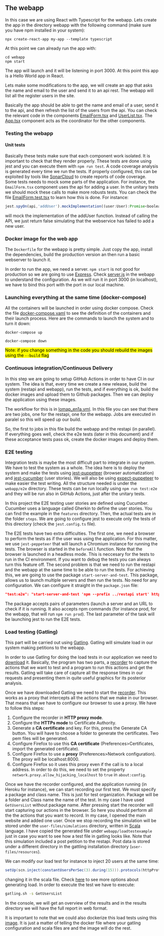 ## The webapp
In this case we are using React with Typescript for the webapp. Lets create the app in the directory webapp with the following command (make sure you have npm installed in your system):
```console
npx create-react-app my-app --template typescript
```
At this point we can already run the app with:
```console
cd webapp
npm start
```
The app will launch and it will be listening in port 3000. At this point this app is a Hello World app in React.

Lets make some modifications to the app, we will create an app that asks the name and email to the user and send it to an api rest. The webapp will list all the register users in the site.

Basically the app should be able to get the name and email of a user, send it to the api, and then refresh the list of the users from the api. You can check the relevant code in the components [EmailForm.tsx](src/components/EmailForm.tsx) and [UserList.tsx](src/components/UserList.tsx). The [App.tsx](src/App.tsx) component acts as the coordinator for the other components.

### Testing the webapp

#### Unit tests
Basically these tests make sure that each component work isolated. It is important to check that they render properly. These tests are done using jest and you can execute them with `npm run test`. A code coverage analysis is generated every time we run the tests. If properly configured, this can be exploited by tools like [SonarCloud](https://sonarcloud.io/) to create reports of code coverage.
Some tests needs to mock some parts of the application. For instance, the `EmailForm.tsx` component uses the api for adding a user. In the unitary tests we should mock these calls to make more robusts tests. You can check the file [EmailForm.test.tsx](src/components/EmailForm.test.tsx) to learn how this is done.
For instance:
```javascript
jest.spyOn(api,'addUser').mockImplementation((user:User):Promise<boolean> => Promise.resolve(false))
```
will mock the implementation of the addUser function. Instead of calling the API, we just return false simulating that the webservice has failed to add a new user.

### Docker image for the web app
The `Dockerfile` for the webapp is pretty simple. Just copy the app, install the dependencies, build the production version an then run a basic webserver to launch it. 

In order to run the app, we need a server. `npm start` is not good for production so we are going to use [Express](https://expressjs.com/es/). Check [server.js](webapp/server.ts) in the webapp to understand the configuration. As we will run it in port 3000 (in localhost), we have to bind this port with the port in our local machine.


### Launching everything at the same time (docker-compose)
All the containers will be launched in order using docker compose. Check the file [docker-compose.yaml](docker-compose.yaml) to see the definition of the containers and their launch process. Here are the commands to launch the system and to turn it down:
```
docker-compose up
```
```
docker-compose down
```
<mark>Note: if you change something in the code you should rebuild the images using the `--build` flag</mark>

### Continuous integration/Continuous Delivery
In this step we are going to setup GitHub Actions in order to have CI in our system. The idea is that, every time we create a new release, build the system (restapi and webapp), run the tests, and if everything is ok, build the docker images and upload them to Github packages. Then we can deploy the application using these images.

The workflow for this is in [lomap_en1a.yml](.github/workflow/lomap_en1a.yml). In this file you can see that there are two jobs, one for the restapi, one for the webapp. Jobs are executed in paralel so this will speed up our build.

So, the first to jobs in this file build the webapp and the restapi (in parallel). If everything goes well, check the e2e tests (later in this document) and if these acceptance tests pass ok, create the docker images and deploy them.


### E2E testing
Integration tests is maybe the most difficult part to integrate in our system. We have to test the system as a whole. The idea here is to deploy the system and make the tests using [jest-puppeteer](https://github.com/smooth-code/jest-puppeteer) (browser automatization) and [jest-cucumber](https://www.npmjs.com/package/jest-cucumber) (user stories). We will also be using [expect-puppeteer](https://www.npmjs.com/package/expect-puppeteer) to make easier the test writing. All the structure needed is under the `webapp/e2e` directory. These tests can be run locally using `npm run test:e2e` and they will be run also in GitHub Actions, just after the unitary tests. 

In this project the E2E testing user stories are defined using Cucumber. Cucumber uses a language called Gherkin to define the user stories. You can find the example in the `features` directory. Then, the actual tests are in the folder `steps`. We are going to configure jest to execute only the tests of this directory (check the `jest.config.ts` file). 

The E2E tests have two extra difficulties. The first one, we need a browser to perform the tests as if the user was using the application. For this matter, we use `jest-peppeteer` that will launch a Chromium instance for running the tests. The browser is started in the `beforeAll` function. Note that the browser is launched in a headless mode. This is neccesary for the tests to run in the CI environment. If you want to debug the tests you can always turn this feature off. The second problem is that we need to run the restapi and the webapp at the same time to be able to run the tests. For achieving this, we are going to use the package `start-server-and-test`. This package, allows us to launch multiple servers and then run the tests. No need for any configuration. We can configure it straight in the `package.json` file:

```json
"test:e2e": "start-server-and-test 'npm --prefix ../restapi start' http://localhost:5000/api/users/list prod 3000 'cd e2e && jest'"
```

The package accepts pairs of parameters (launch a server and an URL to check if it is running. It also accepts npm commands (for instance prod, for the webapp, that will run `npm run prod`). The last parameter of the task will be launching jest to run the E2E tests.

### Load testing (Gatling)
This part will be carried out using [Gatling](https://gatling.io/). Gatling will simulate load in our system making petitions to the webapp.

In order to use Gatling for doing the load tests in our application we need to [download](https://gatling.io/open-source/start-testing/) it. Basically, the program has two parts, a [recorder](https://gatling.io/docs/current/http/recorder) to capture the actions that we want to test and a program to run this actions and get the results. Gatling will take care of capture all the response times in our requests and presenting them in quite useful graphics for its posterior analysis.

Once we have downloaded Gatling we need to start the [recorder](https://gatling.io/docs/current/http/recorder). This works as a proxy that intercepts all the actions that we make in our browser. That means that we have to configure our browser to use a proxy. We have to follow this steps:

1. Configure the recorder in **HTTP proxy mode**.
2. Configure the **HTTPs mode** to Certificate Authority.
3. Generate a **CA certificate** and key. For this, press the Generate CA button. You will have to choose a folder to generate the certificates. Two pem files will be generated.
4. Configure Firefox to use this **CA certificate** (Preferences>Certificates, import the generated certificate).
5. Configure Firefox to use a **proxy** (Preferences>Network configuration). The proxy will be localhost:8000.
6. Configure Firefox so it uses this proxy even if the call is to a local address. In order to do this, we need to set the property `network.proxy.allow_hijacking_localhost` to `true` in `about:config`. 

Once we have the recorder configured, and the application running (in Heroku for instance), we can start recording our first test. We must specify a package and class name. This is just for test organization. Package will be a folder and Class name the name of the test. In my case I have used `GetUsersList` without package name. After pressing start the recorder will start capturing our actions in the browser. So here you should perform all the the actions that you want to record. In my case, I opened the main website and added one user. Once we stop recording the simulation will be stored under the `user-files/simulations` directory, written in [Scala](https://www.scala-lang.org/) language. I have copied the generated file under `webapp/loadtestexample` just in case you want to see how a test file in gatling looks like. Note that this simulation included a post petition to the restapi. Post data is stored under a different directory in the gattling installation directory (`user-files/resources`). 

We can modify our load test for instance to inject 20 users at the same time:
```scala
setUp(scn.inject(constantUsersPerSec(3).during(15))).protocols(httpProtocol)
```
changing it in the scala file. Check [here](https://gatling.io/docs/gatling/reference/current/core/injection/) to see more options about generating load.
In order to execute the test we have to execute:

```bash
gatling.sh -s GetUsersList
```

In the console, we will get an overview of the results and in the results directory we will have the full report in web format.

It is important to note that we could also dockerize this load tests using this [image](https://hub.docker.com/r/denvazh/gatling). It is just a matter of telling the docker file where your gatling configuration and scala files are and the image will do the rest.

